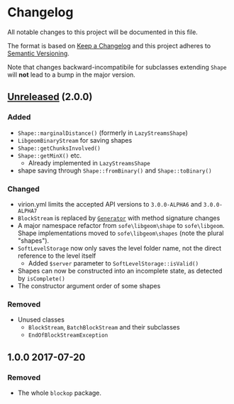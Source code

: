 # Changelog
<!-- Uses format from https://github.com/olivierlacan/keep-a-changelog/blob/master/CHANGELOG.md -->
All notable changes to this project will be documented in this file.

The format is based on [Keep a Changelog](http://keepachangelog.com/en/1.0.0/)
and this project adheres to [Semantic Versioning](http://semver.org/spec/v2.0.0.html).

Note that changes backward-incompatibile for subclasses extending `Shape` will
**not** lead to a bump in the major version.

## [Unreleased] (2.0.0)
### Added
- `Shape::marginalDistance()` (formerly in `LazyStreamsShape`)
- `LibgeomBinaryStream` for saving shapes
- `Shape::getChunksInvolved()`
- `Shape::getMinX()` etc.
  - Already implemented in `LazyStreamsShape`
- shape saving through `Shape::fromBinary()` and `Shape::toBinary()`

### Changed
- virion.yml limits the accepted API versions to `3.0.0-ALPHA6` and `3.0.0-ALPHA7`
- `BlockStream` is replaced by [`Generator`](https://php.net/generator) with method signature changes
- A major namespace refactor from `sofe\libgeom\shape` to `sofe\libgeom`. Shape implementations moved to `sofe\libgeom\shapes` (note the plural "shapes").
- `SoftLevelStorage` now only saves the level folder name, not the direct reference to the level itself
  - Added `$server` parameter to `SoftLevelStorage::isValid()`
- Shapes can now be constructed into an incomplete state, as detected by `isComplete()`
- The constructor argument order of some shapes

### Removed
- Unused classes
  - `BlockStream`, `BatchBlockStream` and their subclasses
  - `EndOfBlockStreamException`

## 1.0.0 2017-07-20
### Removed
- The whole `blockop` package.

[Unreleased]: https://github.com/BlockHorizons/libgeom/compare/v1.0.0...HEAD
